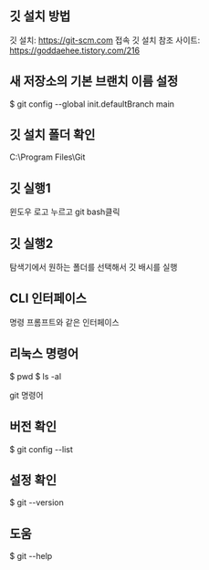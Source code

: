 ## 깃 설치 방법
깃 설치: https://git-scm.com 접속
깃 설치 참조 사이트: https://goddaehee.tistory.com/216

## 새 저장소의 기본 브랜치 이름 설정
$ git config --global init.defaultBranch main

## 깃 설치 폴더 확인
C:\Program Files\Git

## 깃 실행1
윈도우 로고 누르고 git bash클릭

## 깃 실행2
탐색기에서 원하는 폴더를 선택해서 깃 배시를 실행

## CLI 인터페이스
명령 프롬프트와 같은 인터페이스

## 리눅스 명령어
$ pwd
$ ls -al

git 명령어
## 버전 확인
$ git config --list
## 설정 확인
$ git --version
## 도움
$ git --help

